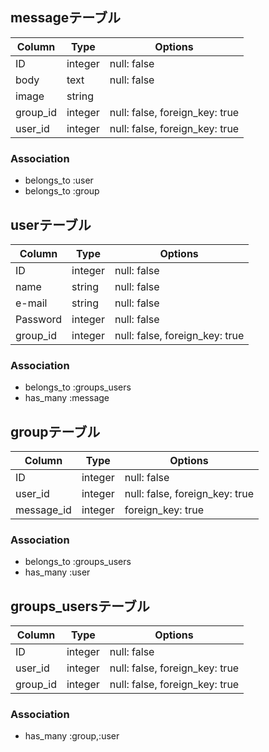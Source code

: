 ## messageテーブル

|Column|Type|Options|
|------|----|-------|
|ID|integer|null: false|
|body|text|null: false|
|image|string||
|group_id|integer|null: false, foreign_key: true|
|user_id|integer|null: false, foreign_key: true|

### Association
- belongs_to :user
- belongs_to :group

## userテーブル

|Column|Type|Options|
|------|----|-------|
|ID|integer|null: false|
|name|string|null: false|
|e-mail|string|null: false|
|Password|integer|null: false|
|group_id|integer|null: false, foreign_key: true|
### Association
- belongs_to :groups_users
- has_many :message

## groupテーブル

|Column|Type|Options|
|------|----|-------|
|ID|integer|null: false|
|user_id|integer|null: false, foreign_key: true|
|message_id|integer|foreign_key: true|

### Association
- belongs_to :groups_users
- has_many :user

## groups_usersテーブル

|Column|Type|Options|
|------|----|-------|
|ID|integer|null: false|
|user_id|integer|null: false, foreign_key: true|
|group_id|integer|null: false, foreign_key: true|

### Association
- has_many :group,:user
